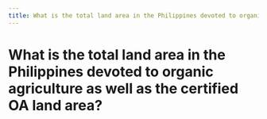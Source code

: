 ```yaml
---
title: What is the total land area in the Philippines devoted to organic agriculture as well as the certified OA land area?
---
```


# What is the total land area in the Philippines devoted to organic agriculture as well as the certified OA land area?
